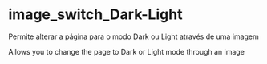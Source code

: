 # image_switch_Dark-Light

Permite alterar a página para o modo Dark ou Light através de uma imagem

Allows you to change the page to Dark or Light mode through an image
